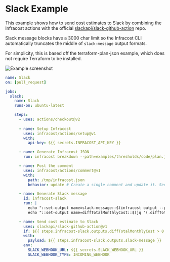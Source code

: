 # Slack Example

This example shows how to send cost estimates to Slack by combining the Infracost actions with the official [slackapi/slack-github-action](https://github.com/slackapi/slack-github-action) repo. 

Slack message blocks have a 3000 char limit so the Infracost CLI automatically truncates the middle of `slack-message` output formats.

For simplicity, this is based off the terraform-plan-json example, which does not require Terraform to be installed.

<img src="/.github/assets/slack-message.png" alt="Example screenshot" />

[//]: <> (BEGIN EXAMPLE)
```yml
name: Slack
on: [pull_request]

jobs:
  slack:
    name: Slack
    runs-on: ubuntu-latest

    steps:
      - uses: actions/checkout@v2
      
      - name: Setup Infracost
        uses: infracost/actions/setup@v1
        with:
          api-key: ${{ secrets.INFRACOST_API_KEY }}

      - name: Generate Infracost JSON
        run: infracost breakdown --path=examples/thresholds/code/plan.json --format json --out-file /tmp/infracost.json

      - name: Post the comment
        uses: infracost/actions/comment@v1
        with:
          path: /tmp/infracost.json
          behavior: update # Create a single comment and update it. See https://github.com/infracost/actions/tree/master/comment for other options

      - name: Generate Slack message
        id: infracost-slack
        run: |
          echo "::set-output name=slack-message::$(infracost output --path /tmp/infracost.json --format slack-message --show-skipped)"
          echo "::set-output name=diffTotalMonthlyCost::$(jq '(.diffTotalMonthlyCost // 0) | tonumber' /tmp/infracost.json)"

      - name: Send cost estimate to Slack
        uses: slackapi/slack-github-action@v1
        if: ${{ steps.infracost-slack.outputs.diffTotalMonthlyCost > 0 }} # Only post to Slack if there is a cost diff
        with:
          payload: ${{ steps.infracost-slack.outputs.slack-message }}
        env:
          SLACK_WEBHOOK_URL: ${{ secrets.SLACK_WEBHOOK_URL }}
          SLACK_WEBHOOK_TYPE: INCOMING_WEBHOOK          
```
[//]: <> (END EXAMPLE)
